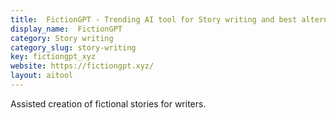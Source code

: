 ```yaml
---
title:  FictionGPT - Trending AI tool for Story writing and best alternatives
display_name:  FictionGPT
category: Story writing
category_slug: story-writing
key: fictiongpt_xyz
website: https://fictiongpt.xyz/
layout: aitool
---
```


Assisted creation of fictional stories for writers.

